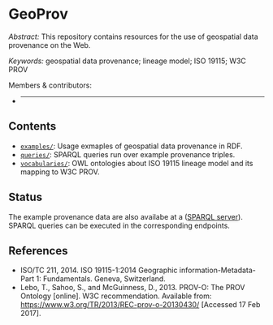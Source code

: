 GeoProv
========
*Abstract:* This repository contains resources for the use of geospatial data provenance on the Web.

*Keywords:* geospatial data provenance; lineage model; ISO 19115; W3C PROV

Members & contributors:
- ***

Contents
----------------------
- [`examples/`](examples): Usage exmaples of geospatial data provenance in RDF.
- [`queries/`](queries): SPARQL queries run over example provenance triples.
- [`vocabularies/`](vocabularies): OWL ontologies about ISO 19115 lineage model and its mapping to W3C PROV.

Status
---------
The example provenance data are also availabe at a ([SPARQL server](http://202.114.118.190:8099/fuseki/)). SPARQL queries can be executed in the corresponding endpoints.


References
----------
- ISO/TC 211, 2014. ISO 19115-1:2014 Geographic information-Metadata-Part 1: Fundamentals. Geneva, Switzerland.
- Lebo, T., Sahoo, S., and McGuinness, D., 2013. PROV-O: The PROV Ontology [online]. W3C recommendation. Available from: https://www.w3.org/TR/2013/REC-prov-o-20130430/ [Accessed 17 Feb 2017].

